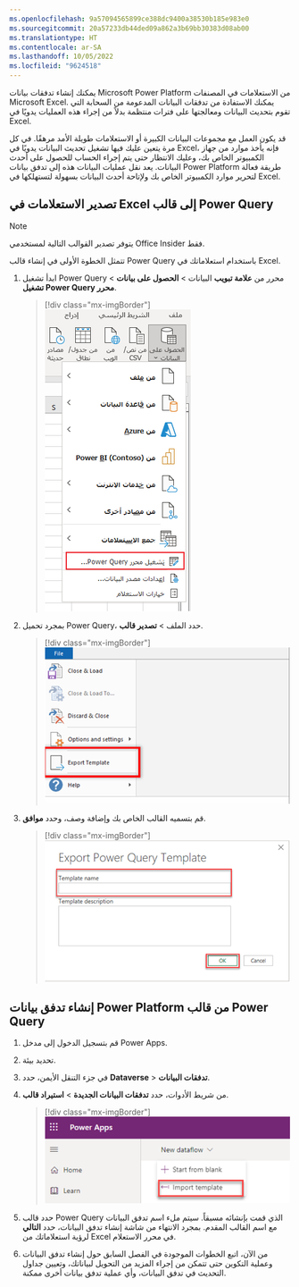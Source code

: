 ```yaml
---
ms.openlocfilehash: 9a57094565899ce388dc9400a38530b185e983e0
ms.sourcegitcommit: 20a57233db44ded09a862a3b69bb30383d08ab00
ms.translationtype: HT
ms.contentlocale: ar-SA
ms.lasthandoff: 10/05/2022
ms.locfileid: "9624518"
---
```

يمكنك إنشاء تدفقات بيانات Microsoft Power Platform من الاستعلامات في المصنفات Microsoft Excel. يمكنك الاستفادة من تدفقات البيانات المدعومة من السحابة التي تقوم بتحديث البيانات ومعالجتها على فترات منتظمة بدلاً من إجراء هذه العمليات يدويًا في Excel.

قد يكون العمل مع مجموعات البيانات الكبيرة أو الاستعلامات طويلة الأمد مرهقًا. في كل مرة يتعين عليك فيها تشغيل تحديث البيانات يدويًا في Excel، فإنه يأخذ موارد من جهاز الكمبيوتر الخاص بك، وعليك الانتظار حتى يتم إجراء الحساب للحصول على أحدث البيانات. يعد نقل عمليات البيانات هذه إلى تدفق بيانات Power Platform طريقة فعالة لتحرير موارد الكمبيوتر الخاص بك ولإتاحة أحدث البيانات بسهولة لتستهلكها في Excel.

## <a name="exporting-queries-in-excel-to-a-power-query-template"></a>تصدير الاستعلامات في Excel إلى قالب Power Query

>[!NOTE]
>يتوفر تصدير القوالب التالية لمستخدمي Office Insider فقط.

تتمثل الخطوة الأولى في إنشاء قالب Power Query باستخدام استعلاماتك في Excel.

1. ابدأ تشغيل Power Query محرر من **علامة تبويب** البيانات > **الحصول على بيانات** > **تشغيل Power Query محرر**.

    > [!div class="mx-imgBorder"]
    > ![لقطة شاشة لميزة تشغيل محرر Power Query.](../media/5b-template-excel-power-query.png)

1. بمجرد تحميل Power Query، حدد الملف > **تصدير قالب**.

    > [!div class="mx-imgBorder"]
    > ![لقطة شاشة لميزة قالب التصدير.](../media/5b-excel-power-query-export.png)

1. قم بتسميه القالب الخاص بك وإضافة وصف، وحدد **موافق**.

    > [!div class="mx-imgBorder"]
    > ![لقطة شاشة لحقل اسم قالب تصدير power query.](../media/5b-excel-power-query-export-name.png)

## <a name="creating-a-power-platform-dataflow-from-the-power-query-template"></a>إنشاء تدفق بيانات Power Platform من قالب Power Query

1. قم بتسجيل الدخول إلى مدخل Power Apps.

1. تحديد بيئة.

1. في جزء التنقل الأيمن، حدد **Dataverse** > **تدفقات البيانات**.

1. من شريط الأدوات، حدد **تدفقات البيانات الجديدة** > **استيراد قالب**.

    > [!div class="mx-imgBorder"]
    > ![لقطة شاشة لقالب الاستيراد في قائمة تدفق البيانات الجديدة.](../media/5b-template-excel-import-template.png)

1. حدد قالب Power Query الذي قمت بإنشائه مسبقاً. سيتم ملء اسم تدفق البيانات مع اسم القالب المقدم. بمجرد الانتهاء من شاشة إنشاء تدفق البيانات، حدد **التالي** لرؤية استعلاماتك من Excel في محرر الاستعلام.

1. من الآن، اتبع الخطوات الموجودة في الفصل السابق حول إنشاء تدفق البيانات وعملية التكوين حتى تتمكن من إجراء المزيد من التحويل لبياناتك، وتعيين جداول التحديث في تدفق البيانات، وأي عملية تدفق بيانات أخرى ممكنة.
